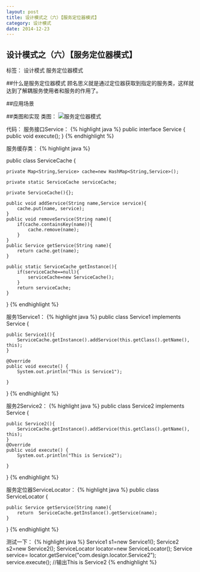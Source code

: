 ```yaml
---
layout: post
title: 设计模式之（六）【服务定位器模式】
category: 设计模式
date: 2014-12-23
---
```


##  设计模式之（六）【服务定位器模式】

标签： 设计模式 服务定位器模式

##什么是服务定位器模式
顾名思义就是通过定位器获取到指定的服务类，这样就达到了解耦服务使用者和服务的作用了。

<!-- more -->

##应用场景
>


##类图和实现
类图：
![服务定位器模式](/res/img/blogimg/locator.jpg)

代码：
服务接口Service：
{% highlight java %}
public interface Service {
	 public void execute();
}
{% endhighlight %}

服务缓存类：
{% highlight java %}

public class ServiceCache {

	private Map<String,Service> cache=new HashMap<String,Service>();

	private static ServiceCache serviceCache;

	private ServiceCache(){};

	public void addService(String name,Service service){
		cache.put(name, service);
	}
	public void removeService(String name){
		if(cache.containsKey(name)){
			cache.remove(name);
		}
	}
	public Service getService(String name){
		return cache.get(name);
	}

	public static ServiceCache getInstance(){
		if(serviceCache==null){
			serviceCache=new ServiceCache();
		}
		return serviceCache;
	}

}
{% endhighlight %}

服务1Service1：
{% highlight java %}
public class Service1 implements Service {

	public Service1(){
		ServiceCache.getInstance().addService(this.getClass().getName(), this);
	}

	@Override
	public void execute() {
		System.out.println("This is Service1");

	}
}
{% endhighlight %}

服务2Service2：
{% highlight java %}
public class Service2 implements Service {

	public Service2(){
		ServiceCache.getInstance().addService(this.getClass().getName(), this);
	}
	@Override
	public void execute() {
		System.out.println("This is Service2");

	}

}
{% endhighlight %}

服务定位器ServiceLocator：
{% highlight java %}
public class ServiceLocator {

	public Service getService(String name){
		return  ServiceCache.getInstance().getService(name);
	}
}
{% endhighlight %}

测试一下：
{% highlight java %}
		Service1 s1=new Service1();
		Service2 s2=new Service2();
		ServiceLocator locator=new ServiceLocator();
	    Service service=	locator.getService("com.design.locator.Service2");
	    service.execute();
        //输出This is Service2
{% endhighlight %}

